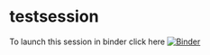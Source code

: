 # testsession

To launch this session in binder click here [![Binder](https://mybinder.org/badge_logo.svg)](https://mybinder.org/v2/gh/ljcolling/arm-env/master?urlpath=git-pull?repo=https%3A%2F%2Fgithub.com%2Fljcolling%2Ftestsession%26%3Bbranch=master)
